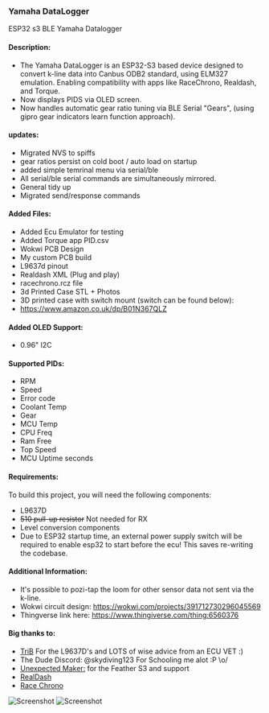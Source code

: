 ### Yamaha DataLogger
ESP32 s3 BLE Yamaha Datalogger

#### Description:
- The Yamaha DataLogger is an ESP32-S3 based device designed to convert k-line data into Canbus ODB2 standard, using ELM327 emulation. 
 Enabling compatibility with apps like RaceChrono, Realdash, and Torque. 
- Now displays PIDS via OLED screen. 
- Now handles automatic gear ratio tuning via BLE Serial "Gears", (using gipro gear indicators learn function approach).

#### updates:
- Migrated NVS to spiffs
- gear ratios persist on cold boot / auto load on startup
- added simple temrinal menu via serial/ble
- All serial/ble serial commands are simultaneously mirrored.
- General tidy up
- Migrated send/response commands



#### Added Files:
- Added Ecu Emulator for testing
- Added Torque app PID.csv
- Wokwi PCB Design
- My custom PCB build
- L9637d pinout
- Realdash XML (Plug and play)
- racechrono.rcz file
- 3d Printed Case STL + Photos
- 3D printed case with switch mount (switch can be found below):
- https://www.amazon.co.uk/dp/B01N367QLZ


#### Added OLED Support:
- 0.96" I2C



#### Supported PIDs:
- RPM
- Speed
- Error code
- Coolant Temp
- Gear
- MCU Temp
- CPU Freq
- Ram Free
- Top Speed
- MCU Uptime seconds

#### Requirements:
To build this project, you will need the following components:
- L9637D
- <strike>510 pull-up resistor</strike> Not needed for RX
- Level conversion components
- Due to ESP32 startup time, an external power supply switch will be required to enable esp32 to start before the ecu! This saves re-writing the codebase.

#### Additional Information:
- It's possible to pozi-tap the loom for other sensor data not sent via the k-line.
- Wokwi circuit design: https://wokwi.com/projects/391712730296045569
- Thingverse link here: https://www.thingiverse.com/thing:6560376

#### Big thanks to:
- [TriB](https://github.com/HerrRiebmann) For the L9637D's and LOTS of wise advice from an ECU VET :) 
- The Dude Discord: @skydiving123 For Schooling me alot :P  \o/
- [Unexpected Maker:](https://esp32s3.com) for the Feather S3 and support
- [RealDash](https://realdash.net/index.php)
- [Race Chrono](https://racechrono.com)

![Screenshot](https://github.com/terrafirma2021/Yamaha-DataLogger/blob/main/3d%20printed%20case/20240402_010515.jpg)
![Screenshot](https://raw.githubusercontent.com/terrafirma2021/Yamaha-DataLogger/main/Screenshot_20240416_134657_Torque.webp)

